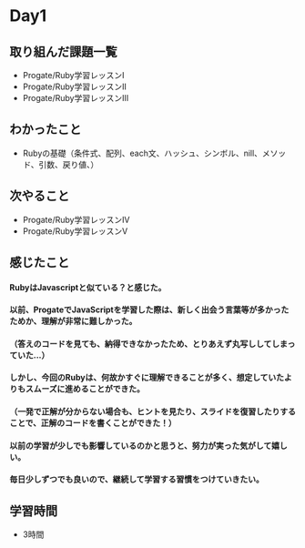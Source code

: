 # Day1
## 取り組んだ課題一覧
- Progate/Ruby学習レッスンⅠ
- Progate/Ruby学習レッスンⅡ
- Progate/Ruby学習レッスンⅢ
## わかったこと
- Rubyの基礎（条件式、配列、each文、ハッシュ、シンボル、nill、メソッド、引数、戻り値、）
## 次やること
- Progate/Ruby学習レッスンⅣ
- Progate/Ruby学習レッスンⅤ
## 感じたこと
#### RubyはJavascriptと似ている？と感じた。
#### 以前、ProgateでJavaScriptを学習した際は、新しく出会う言葉等が多かったためか、理解が非常に難しかった。
#### （答えのコードを見ても、納得できなかったため、とりあえず丸写ししてしまっていた...）
#### しかし、今回のRubyは、何故かすぐに理解できることが多く、想定していたよりもスムーズに進めることができた。
#### （一発で正解が分からない場合も、ヒントを見たり、スライドを復習したりすることで、正解のコードを書くことができた！）
#### 以前の学習が少しでも影響しているのかと思うと、努力が実った気がして嬉しい。 
#### 毎日少しずつでも良いので、継続して学習する習慣をつけていきたい。
## 学習時間
- 3時間
